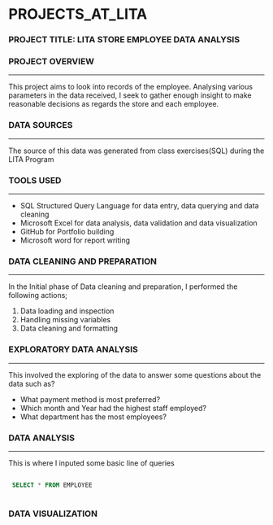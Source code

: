 # PROJECTS_AT_LITA

### PROJECT TITLE: LITA STORE EMPLOYEE DATA ANALYSIS 

### PROJECT OVERVIEW
---
This project aims to look into records of the employee. Analysing various parameters in the data received, I seek to gather enough insight to make reasonable decisions as regards the store and each employee.

### DATA SOURCES
---
The source of this data was generated from class exercises(SQL) during the LITA Program

### TOOLS USED
---
- SQL Structured Query Language for data entry, data querying and data cleaning 
- Microsoft Excel for data analysis, data validation and data visualization 
- GitHub for Portfolio building
- Microsoft word for report writing

### 	DATA CLEANING AND PREPARATION
---
In the Initial phase of Data cleaning and preparation, I performed the following actions;
 1.  Data loading and inspection
 2.  Handling missing variables
 3.  Data cleaning and formatting
    
###  	EXPLORATORY DATA ANALYSIS
---
This involved the exploring of the data to answer some questions about the data such as?
-  What payment method is most preferred?
-  Which month and Year had the highest staff employed?
-  What department has the most employees?

###  DATA ANALYSIS
---
This is where I inputed some basic line of queries 

~~~ SQL

 SELECT * FROM EMPLOYEE
 
~~~
 
### DATA VISUALIZATION



